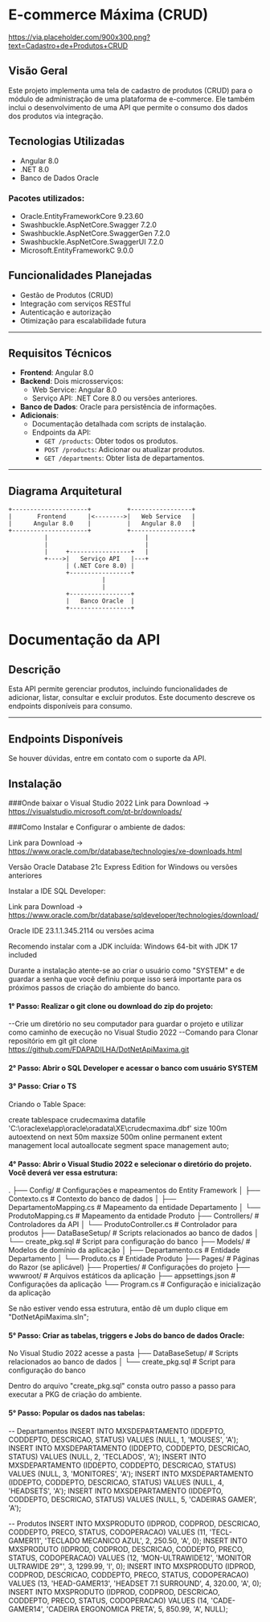 # E-commerce Máxima (CRUD)

https://via.placeholder.com/900x300.png?text=Cadastro+de+Produtos+CRUD

## Visão Geral
Este projeto implementa uma tela de cadastro de produtos (CRUD) para o módulo de administração de uma plataforma de e-commerce. Ele também inclui o desenvolvimento de uma API que permite o consumo dos dados dos produtos via integração.

## Tecnologias Utilizadas
- Angular 8.0
- .NET 8.0
- Banco de Dados Oracle

### Pacotes utilizados:

- Oracle.EntityFrameworkCore 9.23.60
- Swashbuckle.AspNetCore.Swagger 7.2.0
- Swashbuckle.AspNetCore.SwaggerGen 7.2.0
- Swashbuckle.AspNetCore.SwaggerUI 7.2.0
- Microsoft.EntityFrameworkC 9.0.0

## Funcionalidades Planejadas
- Gestão de Produtos (CRUD)
- Integração com serviços RESTful
- Autenticação e autorização
- Otimização para escalabilidade futura

---

## Requisitos Técnicos
- **Frontend**: Angular 8.0
- **Backend**: Dois microsserviços:
  - Web Service: Angular 8.0
  - Serviço API: .NET Core 8.0 ou versões anteriores.
- **Banco de Dados**: Oracle para persistência de informações.
- **Adicionais**:
  - Documentação detalhada com scripts de instalação.
  - Endpoints da API:
    - `GET /products`: Obter todos os produtos.
    - `POST /products`: Adicionar ou atualizar produtos.
    - `GET /departments`: Obter lista de departamentos.

---

## Diagrama Arquitetural

```plaintext
+---------------------+          +-----------------+
|       Frontend      |<-------->|   Web Service   |
|      Angular 8.0    |          |   Angular 8.0   |
+---------------------+          +-----------------+
          |                           |
          |                           |
          |     +-----------------+   |
          +---->|   Serviço API   |---+
                | (.NET Core 8.0) |
                +-----------------+
                          |
                          |
                +-----------------+
                |   Banco Oracle  |
                +-----------------+

```

# Documentação da API

## Descrição
Esta API permite gerenciar produtos, incluindo funcionalidades de adicionar, listar, consultar e excluir produtos. Este documento descreve os endpoints disponíveis para consumo.

---

## Endpoints Disponíveis


Se houver dúvidas, entre em contato com o suporte da API.



## Instalação

###Onde baixar o Visual Studio 2022
Link para Download -> https://visualstudio.microsoft.com/pt-br/downloads/

###Como Instalar e Configurar o ambiente de dados:

Link para Download -> https://www.oracle.com/br/database/technologies/xe-downloads.html

Versão Oracle Database 21c Express Edition for Windows ou versões anteriores

Instalar a IDE SQL Developer:

Link para Download -> https://www.oracle.com/br/database/sqldeveloper/technologies/download/

Oracle IDE 23.1.1.345.2114 ou versões acima

Recomendo instalar com a JDK incluída: Windows 64-bit with JDK 17 included

Durante a instalação atente-se ao criar o usuário como "SYSTEM" e de guardar a senha que você definiu porque isso será importante para os próximos passos de criação do ambiente do banco.

#### 1° Passo: Realizar o git clone ou download do zip do projeto: 
--Crie um diretório no seu computador para guardar o projeto e utilizar como caminho de execução no Visual Studio 2022
--Comando para Clonar repositório em git
git clone https://github.com/FDAPADILHA/DotNetApiMaxima.git

#### 2° Passo: Abrir o SQL Developer e acessar o banco com usuário SYSTEM

#### 3° Passo: Criar o TS
Criando o Table Space: 

create tablespace crudecmaxima
 datafile
   'C:\oraclexe\app\oracle\oradata\XE\crudecmaxima.dbf' 
		size 100m autoextend on next 50m maxsize 500m
   online
   permanent
   extent management local autoallocate
   segment space management auto;

#### 4° Passo: Abrir o Visual Studio 2022 e selecionar o diretório do projeto. Você deverá ver essa estrutura:

.
├── Config/                 # Configurações e mapeamentos do Entity Framework
│   ├── Contexto.cs         # Contexto do banco de dados
│   ├── DepartamentoMapping.cs  # Mapeamento da entidade Departamento
│   └── ProdutoMapping.cs       # Mapeamento da entidade Produto
├── Controllers/            # Controladores da API
│   └── ProdutoController.cs    # Controlador para produtos
├── DataBaseSetup/          # Scripts relacionados ao banco de dados
│   └── create_pkg.sql          # Script para configuração do banco
├── Models/                 # Modelos de domínio da aplicação
│   ├── Departamento.cs         # Entidade Departamento
│   └── Produto.cs              # Entidade Produto
├── Pages/                  # Páginas do Razor (se aplicável)
├── Properties/             # Configurações do projeto
├── wwwroot/                # Arquivos estáticos da aplicação
├── appsettings.json        # Configurações da aplicação
└── Program.cs              # Configuração e inicialização da aplicação

Se não estiver vendo essa estrutura, então dê um duplo clique em "DotNetApiMaxima.sln";

#### 5° Passo: Criar as tabelas, triggers e Jobs do banco de dados Oracle:

No Visual Studio 2022 acesse a pasta 
├── DataBaseSetup/          # Scripts relacionados ao banco de dados
│   └── create_pkg.sql          # Script para configuração do banco

Dentro do arquivo "create_pkg.sql" consta outro passo a passo para executar a PKG de criação do ambiente.

#### 5° Passo: Popular os dados nas tabelas:

-- Departamentos
INSERT INTO MXSDEPARTAMENTO (IDDEPTO, CODDEPTO, DESCRICAO, STATUS) VALUES (NULL, 1, 'MOUSES', 'A');
INSERT INTO MXSDEPARTAMENTO (IDDEPTO, CODDEPTO, DESCRICAO, STATUS) VALUES (NULL, 2, 'TECLADOS', 'A');
INSERT INTO MXSDEPARTAMENTO (IDDEPTO, CODDEPTO, DESCRICAO, STATUS) VALUES (NULL, 3, 'MONITORES', 'A');
INSERT INTO MXSDEPARTAMENTO (IDDEPTO, CODDEPTO, DESCRICAO, STATUS) VALUES (NULL, 4, 'HEADSETS', 'A');
INSERT INTO MXSDEPARTAMENTO (IDDEPTO, CODDEPTO, DESCRICAO, STATUS) VALUES (NULL, 5, 'CADEIRAS GAMER', 'A');

-- Produtos
INSERT INTO MXSPRODUTO (IDPROD, CODPROD, DESCRICAO, CODDEPTO, PRECO, STATUS, CODOPERACAO) VALUES (11, 'TECL-GAMER11', 'TECLADO MECANICO AZUL', 2, 250.50, 'A', 0);
INSERT INTO MXSPRODUTO (IDPROD, CODPROD, DESCRICAO, CODDEPTO, PRECO, STATUS, CODOPERACAO) VALUES (12, 'MON-ULTRAWIDE12', 'MONITOR ULTRAWIDE 29"', 3, 1299.99, 'I', 0);
INSERT INTO MXSPRODUTO (IDPROD, CODPROD, DESCRICAO, CODDEPTO, PRECO, STATUS, CODOPERACAO) VALUES (13, 'HEAD-GAMER13', 'HEADSET 7.1 SURROUND', 4, 320.00, 'A', 0);
INSERT INTO MXSPRODUTO (IDPROD, CODPROD, DESCRICAO, CODDEPTO, PRECO, STATUS, CODOPERACAO) VALUES (14, 'CADE-GAMER14', 'CADEIRA ERGONOMICA PRETA', 5, 850.99, 'A', NULL);

   
